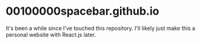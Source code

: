 # 00100000spacebar.github.io
It's been a while since I've touched this repository. I'll likely just make this a personal website with React.js later.
